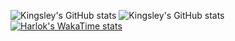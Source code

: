 ![Kingsley's GitHub
stats](https://github-readme-stats.vercel.app/api?username=kingsley-sama&show_icons=true&theme=radical)
![Kingsley's GitHub
stats](https://github-readme-stats.vercel.app/api?username=kingsley-sama&show_icons=true&theme=radical)
[![Harlok's WakaTime stats](https://github-readme-stats.vercel.app/api/wakatime?username=kingsleySama)](https://github.com/anuraghazra/github-readme-stats)
	

